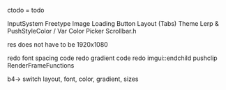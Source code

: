 ctodo = todo

InputSystem
Freetype
Image Loading
Button Layout (Tabs)
Theme Lerp & PushStyleColor / Var
Color Picker
Scrollbar.h

res does not have to be 1920x1080

redo font spacing code
redo gradient code
redo imgui::endchild pushclip
RenderFrameFunctions

b4->
switch layout, font, color, gradient, sizes